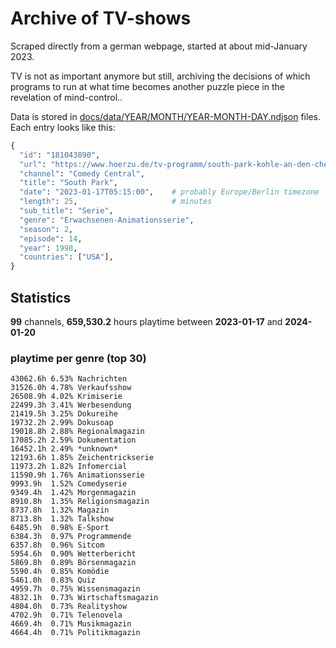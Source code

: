 # Archive of TV-shows

Scraped directly from a german webpage, started at about mid-January 2023.

TV is not as important anymore but still, archiving the decisions of which programs to run at what time
becomes another puzzle piece in the revelation of mind-control.. 

Data is stored in [docs/data/YEAR/MONTH/YEAR-MONTH-DAY.ndjson](docs/data/) files. 
Each entry looks like this:

```python
{
  "id": "181043890", 
  "url": "https://www.hoerzu.de/tv-programm/south-park-kohle-an-den-chefkoch/bid_181043890/", 
  "channel": "Comedy Central", 
  "title": "South Park", 
  "date": "2023-01-17T05:15:00",    # probably Europe/Berlin timezone 
  "length": 25,                     # minutes 
  "sub_title": "Serie", 
  "genre": "Erwachsenen-Animationsserie", 
  "season": 2, 
  "episode": 14, 
  "year": 1998, 
  "countries": ["USA"],
}
```

## Statistics

**99** channels, **659,530.2** hours playtime between **2023-01-17** and **2024-01-20**


### playtime per genre (top 30)

    43062.6h 6.53% Nachrichten
    31526.0h 4.78% Verkaufsshow
    26508.9h 4.02% Krimiserie
    22499.3h 3.41% Werbesendung
    21419.5h 3.25% Dokureihe
    19732.2h 2.99% Dokusoap
    19018.8h 2.88% Regionalmagazin
    17085.2h 2.59% Dokumentation
    16452.1h 2.49% *unknown*
    12193.6h 1.85% Zeichentrickserie
    11973.2h 1.82% Infomercial
    11590.9h 1.76% Animationsserie
    9993.9h  1.52% Comedyserie
    9349.4h  1.42% Morgenmagazin
    8910.8h  1.35% Religionsmagazin
    8737.8h  1.32% Magazin
    8713.8h  1.32% Talkshow
    6485.9h  0.98% E-Sport
    6384.3h  0.97% Programmende
    6357.8h  0.96% Sitcom
    5954.6h  0.90% Wetterbericht
    5869.8h  0.89% Börsenmagazin
    5590.4h  0.85% Komödie
    5461.0h  0.83% Quiz
    4959.7h  0.75% Wissensmagazin
    4832.1h  0.73% Wirtschaftsmagazin
    4804.0h  0.73% Realityshow
    4702.9h  0.71% Telenovela
    4669.4h  0.71% Musikmagazin
    4664.4h  0.71% Politikmagazin
